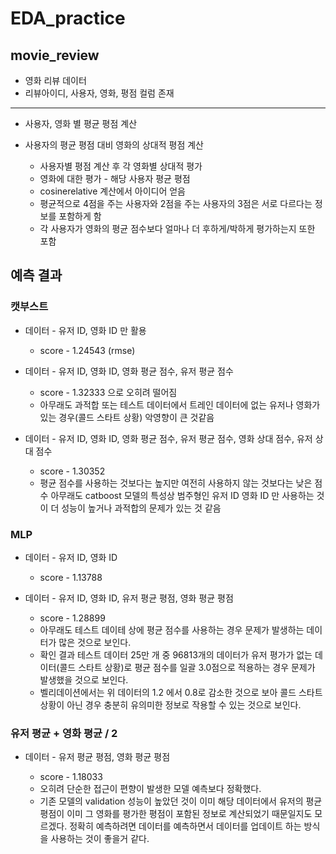 # EDA_practice
## movie_review
* 영화 리뷰 데이터
* 리뷰아이디, 사용자, 영화, 평점 컬럼 존재
___
* 사용자, 영화 별 평균 평점 계산

* 사용자의 평균 평점 대비 영화의 상대적 평점 계산

    * 사용자별 평점 계산 후 각 영화별 상대적 평가
    * 영화에 대한 평가 - 해당 사용자 평균 평점
    * cosinerelative 계산에서 아이디어 얻음
    * 평균적으로 4점을 주는 사용자와 2점을 주는 사용자의 3점은 서로 다르다는 정보를 포함하게 함
    * 각 사용자가 영화의 평균 점수보다 얼마나 더 후하게/박하게 평가하는지 또한 포함

## 예측 결과
### 캣부스트
* 데이터 - 유저 ID, 영화 ID 만 활용

    * score - 1.24543 (rmse)

* 데이터 - 유저 ID, 영화 ID, 영화 평균 점수, 유저 평균 점수

    * score - 1.32333 으로 오히려 떨어짐
    * 아무래도 과적합 또는 테스트 데이터에서 트레인 데이터에 없는 유저나 영화가 있는 경우(콜드 스타트 상황) 악영향이 큰 것같음

* 데이터 - 유저 ID, 영화 ID, 영화 평균 점수, 유저 평균 점수, 영화 상대 점수, 유저 상대 점수

    * score - 1.30352
    * 평균 점수를 사용하는 것보다는 높지만 여전히 사용하지 않는 것보다는 낮은 점수 아무래도 catboost 모델의 특성상 범주형인 유저 ID 영화 ID 만 사용하는 것이 더 성능이 높거나 과적합의 문제가 있는 것 같음

### MLP
* 데이터 - 유저 ID, 영화 ID

    * score - 1.13788

* 데이터 - 유저 ID, 영화 ID, 유저 평균 평점, 영화 평균 평점
    
    * score - 1.28899
    * 아무래도 테스트 데이테 상에 평균 점수를 사용하는 경우 문제가 발생하는 데이터가 많은 것으로 보인다.
    * 확인 결과 테스트 데이터 25만 개 중 96813개의 데이터가 유저 평가가 없는 데이터(콜드 스타트 상황)로 평균 점수를 일괄 3.0점으로 적용하는 경우 문제가 발생했을 것으로 보인다.
    * 벨리데이션에서는 위 데이터의 1.2 에서 0.8로 감소한 것으로 보아 콜드 스타트 상황이 아닌 경우 충분히 유의미한 정보로 작용할 수 있는 것으로 보인다.

### 유저 평균 + 영화 평균 / 2
* 데이터 - 유저 평균 평점, 영화 평균 평점
    
    * score - 1.18033
    * 오히려 단순한 접근이 편향이 발생한 모델 예측보다 정확했다.
    * 기존 모델의 validation 성능이 높았던 것이 이미 해당 데이터에서 유저의 평균 평점이 이미 그 영화를 평가한 평점이 포함된 정보로 계산되었기 때문일지도 모르겠다. 정확히 예측하려면 데이터를 예측하면서 데이터를 업데이트 하는 방식을 사용하는 것이 좋을거 같다.